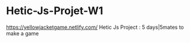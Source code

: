 # Hetic-Js-Projet-W1
https://yellowjacketgame.netlify.com/
Hetic Js Project : 5 days|5mates to make a game 
